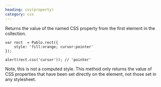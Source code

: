 ```yaml
--- 
heading: css(property)
category: css
---
```


Returns the value of the named CSS property from the first element in the collection.

    var rect  = Pablo.rect({
        style: 'fill:orange; cursor:pointer'
    });

    alert(rect.css('cursor')); // 'pointer'

Note, this is not a computed style. This method only returns the value of CSS properties that have been set directly on the element, not those set in any stylesheet.